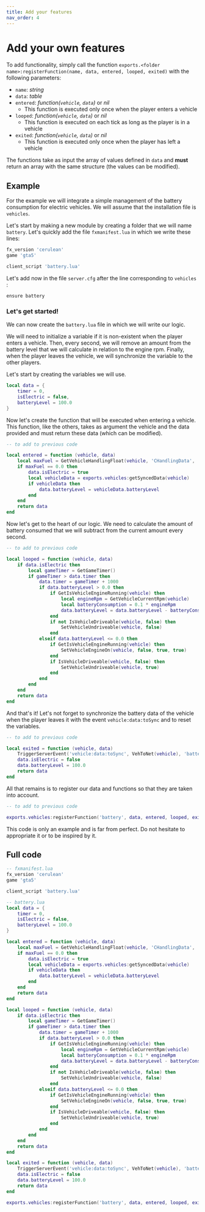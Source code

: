 ```yaml
---
title: Add your features
nav_order: 4
---
```


# Add your own features

To add functionality, simply call the function `exports.<folder name>:registerFunction(name, data, entered, looped, exited)` with the following parameters:

- `name`: *string*
- `data`: *table*
- `entered`: *function(`vehicle`, `data`)* or *nil*
  - This function is executed only once when the player enters a vehicle
- `looped`: *function(`vehicle`, `data`)* or *nil*
  - This function is executed on each tick as long as the player is in a vehicle
- `exited`: *function(`vehicle`, `data`)* or *nil*
  - This function is executed only once when the player has left a vehicle

The functions take as input the array of values defined in `data` and **must** return an array with the same structure (the values can be modified).

## Example

For the example we will integrate a simple management of the battery consumption for electric vehicles. We will assume that the installation file is `vehicles`.

Let's start by making a new module by creating a folder that we will name `battery`. Let's quickly add the file `fxmanifest.lua` in which we write these lines:

```lua
fx_version 'cerulean'
game 'gta5'

client_script 'battery.lua'
```

Let's add now in the file `server.cfg` after the line corresponding to `vehicles` :

```
ensure battery
```

### Let's get started!

We can now create the `battery.lua` file in which we will write our logic.

We will need to initialize a variable if it is non-existent when the player enters a vehicle. Then, every second, we will remove an amount from the battery level that we will calculate in relation to the engine rpm. Finally, when the player leaves the vehicle, we will synchronize the variable to the other players.

Let's start by creating the variables we will use.

```lua
local data = {
    timer = 0,
    isElectric = false,
    batteryLevel = 100.0
}
```

Now let's create the function that will be executed when entering a vehicle. This function, like the others, takes as argument the vehicle and the data provided and must return these data (which can be modified).

```lua
-- to add to previous code

local entered = function (vehicle, data)
    local maxFuel = GetVehicleHandlingFloat(vehicle, 'CHandlingData', 'fPetrolTankVolume')
    if maxFuel == 0.0 then
        data.isElectric = true
        local vehicleData = exports.vehicles:getSyncedData(vehicle)
        if vehicleData then
            data.batteryLevel = vehicleData.batteryLevel
        end
    end
    return data
end
```

Now let's get to the heart of our logic. We need to calculate the amount of battery consumed that we will subtract from the current amount every second.

```lua
-- to add to previous code

local looped = function (vehicle, data)
    if data.isElectric then
        local gameTimer = GetGameTimer()
        if gameTimer > data.timer then
            data.timer = gameTimer + 1000
            if data.batteryLevel > 0.0 then
                if GetIsVehicleEngineRunning(vehicle) then
                    local engineRpm = GetVehicleCurrentRpm(vehicle)
                    local batteryConsumption = 0.1 * engineRpm
                    data.batteryLevel = data.batteryLevel - batteryConsumption
                end
                if not IsVehicleDriveable(vehicle, false) then
                    SetVehicleUndriveable(vehicle, false)
                end
            elseif data.batteryLevel <= 0.0 then
                if GetIsVehicleEngineRunning(vehicle) then
                    SetVehicleEngineOn(vehicle, false, true, true)
                end
                if IsVehicleDriveable(vehicle, false) then
                    SetVehicleUndriveable(vehicle, true)
                end
            end
        end
    end
    return data
end
```

And that's it! Let's not forget to synchronize the battery data of the vehicle when the player leaves it with the event `vehicle:data:toSync` and to reset the variables.

```lua
-- to add to previous code

local exited = function (vehicle, data)
    TriggerServerEvent('vehicle:data:toSync', VehToNet(vehicle), 'batteryLevel', data.batteryLevel)
    data.isElectric = false
    data.batteryLevel = 100.0
    return data
end
```

All that remains is to register our data and functions so that they are taken into account.

```lua
-- to add to previous code

exports.vehicles:registerFunction('battery', data, entered, looped, exited)
```

This code is only an example and is far from perfect. Do not hesitate to appropriate it or to be inspired by it.

## Full code

```lua
-- fxmanifest.lua
fx_version 'cerulean'
game 'gta5'

client_script 'battery.lua'
```

```lua
-- battery.lua
local data = {
    timer = 0,
    isElectric = false,
    batteryLevel = 100.0
}

local entered = function (vehicle, data)
    local maxFuel = GetVehicleHandlingFloat(vehicle, 'CHandlingData', 'fPetrolTankVolume')
    if maxFuel == 0.0 then
        data.isElectric = true
        local vehicleData = exports.vehicles:getSyncedData(vehicle)
        if vehicleData then
            data.batteryLevel = vehicleData.batteryLevel
        end
    end
    return data
end

local looped = function (vehicle, data)
    if data.isElectric then
        local gameTimer = GetGameTimer()
        if gameTimer > data.timer then
            data.timer = gameTimer + 1000
            if data.batteryLevel > 0.0 then
                if GetIsVehicleEngineRunning(vehicle) then
                    local engineRpm = GetVehicleCurrentRpm(vehicle)
                    local batteryConsumption = 0.1 * engineRpm
                    data.batteryLevel = data.batteryLevel - batteryConsumption
                end
                if not IsVehicleDriveable(vehicle, false) then
                    SetVehicleUndriveable(vehicle, false)
                end
            elseif data.batteryLevel <= 0.0 then
                if GetIsVehicleEngineRunning(vehicle) then
                    SetVehicleEngineOn(vehicle, false, true, true)
                end
                if IsVehicleDriveable(vehicle, false) then
                    SetVehicleUndriveable(vehicle, true)
                end
            end
        end
    end
    return data
end

local exited = function (vehicle, data)
    TriggerServerEvent('vehicle:data:toSync', VehToNet(vehicle), 'batteryLevel', data.batteryLevel)
    data.isElectric = false
    data.batteryLevel = 100.0
    return data
end

exports.vehicles:registerFunction('battery', data, entered, looped, exited)
```
